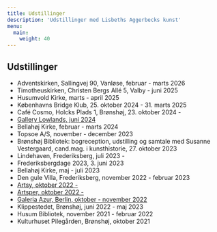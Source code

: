 ```yaml
---
title: Udstillinger
description: 'Udstillinger med Lisbeths Aggerbecks kunst'
menu:
  main:
    weight: 40
---
```


## Udstillinger

- Adventskirken, Sallingvej 90, Vanløse, februar - marts 2026
- Timotheuskirken, Christen Bergs Allé 5, Valby - juni 2025
- Husumvold Kirke, marts - april 2025
- Københavns Bridge Klub, 25. oktober 2024 - 31. marts 2025
- Café Cosmo, Holcks Plads 1, Brønshøj, 23. oktober 2024 -
- [Gallery Lowlands, juni 2024](https://gallerylowlands.dk/)
- Bellahøj Kirke, februar - marts 2024
- Topsoe A/S, november - december 2023
- Brønshøj Bibliotek: bogreception, udstilling og samtale med Susanne Vestergaard, cand.mag. i kunsthistorie,  27. oktober 2023
- Lindehaven, Frederiksberg, juli 2023 -
- Frederiksbergdage 2023, 3. juni 2023
- Bellahøj Kirke, maj - juli 2023
- Den gule Villa, Frederiksberg, november 2022 - februar 2023
- [Artsy, oktober 2022 - ](https://www.artsy.net/galeria-azur/artist/lisbeth-aggerbeck)
- [Artsper, oktober 2022 - ](https://www.artsper.com/us/contemporary-artists/denmark/109065/lisbeth-aggerbeck)
- [Galeria Azur, Berlin, oktober - november 2022](https://galeriaazur.art/de/)
- Klippestedet, Brønshøj, juni 2022 - maj 2023
- Husum Bibliotek, november 2021 - februar 2022
- Kulturhuset Pilegården, Brønshøj, oktober 2021
